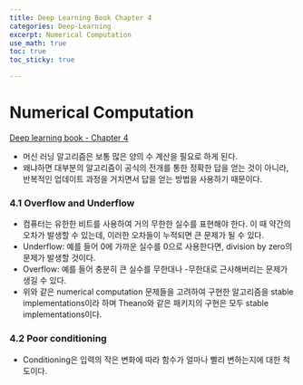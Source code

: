 ```yaml
---
title: Deep Learning Book Chapter 4
categories: Deep-Learning
excerpt: Numerical Computation
use_math: true
toc: true
toc_sticky: true

---
```



# Numerical Computation

[Deep learning book - Chapter 4](http://www.deeplearningbook.org/contents/prob.html)

- 머신 러닝 알고리즘은 보통 많은 양의 수 계산을 필요로 하게 된다.
- 왜냐하면 대부분의 알고리즘이 공식의 전개를 통한 정확한 답을 얻는 것이 아니라, 반복적인 업데이트 과정을 거치면서 답을 얻는 방법을 사용하기 때문이다.

### 4.1 Overflow and Underflow
- 컴퓨터는 유한한 비트를 사용하여 거의 무한한 실수를 표현해야 한다. 이 때 약간의 오차가 발생할 수 있는데, 이러한 오차들이 누적되면 큰 문제가 될 수 있다.
- Underflow: 예를 들어 0에 가까운 실수를 0으로 사용한다면, division by zero의 문제가 발생할 것이다.
- Overflow: 예를 들어 충분히 큰 실수를 무한대나 -무한대로 근사해버리는 문제가 생길 수 있다.
- 위와 같은 numerical computation 문제들을 고려하여 구현한 알고리즘을 stable implementations이라 하며 Theano와 같은 패키지의 구현은 모두 stable implementations이다. 


### 4.2 Poor conditioning
- Conditioning은 입력의 작은 변화에 따라 함수가 얼마나 빨리 변하는지에 대한 척도이다.
